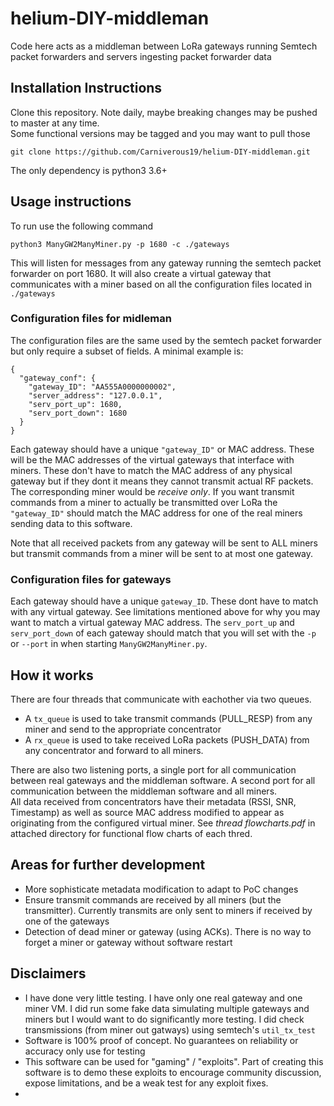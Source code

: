 # helium-DIY-middleman
Code here acts as a middleman between LoRa gateways running Semtech packet forwarders and servers ingesting packet forwarder data 
## Installation Instructions
Clone this repository.  Note daily, maybe breaking changes may be pushed to master at any time.  
Some functional versions may be tagged and you may want to pull those

    git clone https://github.com/Carniverous19/helium-DIY-middleman.git
 
 The only dependency is python3 3.6+
    
## Usage instructions
To run use the following command

    python3 ManyGW2ManyMiner.py -p 1680 -c ./gateways
    
This will listen for messages from any gateway running the semtech packet forwarder on port 1680. 
It will also create a virtual gateway that communicates with a miner based on all the configuration files located in `./gateways` 

### Configuration files for midleman
The configuration files are the same used by the semtech packet forwarder but only require a subset of fields.  A minimal example is:

    {
      "gateway_conf": {
        "gateway_ID": "AA555A0000000002",
        "server_address": "127.0.0.1",
        "serv_port_up": 1680,
        "serv_port_down": 1680
      }
    }

Each gateway should have a unique `"gateway_ID"` or MAC address.
These will be the MAC addresses of the virtual gateways that interface with miners.
These don't have to match the MAC address of any physical gateway but if they dont it means they cannot transmit actual RF packets.  The corresponding miner would be *receive only*.
If you want transmit commands from a miner to actually be transmitted over LoRa the `"gateway_ID"` should match the MAC address for one of the real miners sending data to this software.

Note that all received packets from any gateway will be sent to ALL miners but transmit commands from a miner will be sent to at most one gateway.

### Configuration files for gateways
Each gateway should have a unique `gateway_ID`.  These dont have to match with any virtual gateway.  See limitations mentioned above for why you may want to match a virtual gateway MAC address.
The `serv_port_up` and `serv_port_down` of each gateway should match that you will set with the `-p` or `--port` in when starting `ManyGW2ManyMiner.py`.

## How it works

There are four threads that communicate with eachother via two queues.  

 - A `tx_queue` is used to take transmit commands (PULL_RESP) from any miner and send to the appropriate concentrator
 - A `rx_queue` is used to take received LoRa packets (PUSH_DATA) from any concentrator and forward to all miners.  

There are also two listening ports, a single port for all communication between real gateways and the middleman software. 
A second port for all communication between the middleman software and all miners.  
All data received from concentrators have their metadata (RSSI, SNR, Timestamp) as well as source MAC address modified to appear as originating from the configured virtual miner.
See *thread flowcharts.pdf* in attached directory for functional flow charts of each thred.
 
 
 ## Areas for further development 
 
  - More sophisticate metadata modification to adapt to PoC changes 
  - Ensure transmit commands are received by all miners (but the transmitter).  Currently transmits are only sent to miners if received by one of the gateways
  - Detection of dead miner or gateway (using ACKs).  There is no way to forget a miner or gateway without software restart

  
## Disclaimers

 - I have done very little testing.  I have only one real gateway and one miner VM.  I did run some fake data simulating multiple gateways and miners but I would want to do significantly more testing.  I did check transmissions (from miner out gatways) using semtech's `util_tx_test`
 - Software is 100% proof of concept.  No guarantees on reliability or accuracy only use for testing
 - This software can be used for "gaming" / "exploits".  Part of creating this software is to demo these exploits to encourage community discussion, expose limitations, and be a weak test for any exploit fixes.
 - 